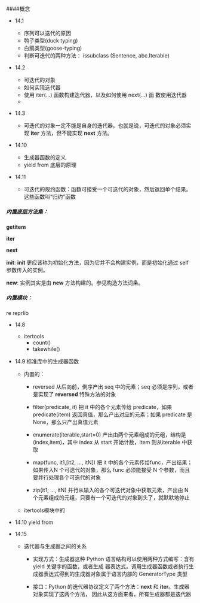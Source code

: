 ####概念
- 14.1
    - 序列可以迭代的原因
    - 鸭子类型(duck typing)
    - 白鹅类型(goose-typing) 
    - 判断可迭代的两种方法： issubclass (Sentence, abc.Iterable)
    
- 14.2 
    - 可迭代的对象
    - 如何实现迭代器
    - 使用 iter(...) 函数构建迭代器，以及如何使用 next(...) 函
数使用迭代器
    - 
- 14.3
    - 可迭代的对象一定不能是自身的迭代器。也就是说，可迭代的对象必须实现 __iter__ 方法，但不能实现 __next__ 方法。



- 14.10
    - 生成器函数的定义
    - yield from 底层的原理


- 14.11
    - 可迭代的规约函数：函数可接受一个可迭代的对象，然后返回单个结果。这些函数叫“归约”函数

##### 内置底层方法集：
__getitem__

__iter__

__next__


__init__:
__init__ 更应该称为初始化方法，因为它并不会构建实例，而是初始化通过 self 参数传入的实例。

__new__:
实例其实是由 __new__ 方法构建的。参见构造方法词条。

##### 内置模块：
re
reprlib

- 14.8
    - itertools
        - count()
        - takewhile()


- 14.9 标准库中的生成器函数
    - 内置的：
        - reversed
        从后向前，倒序产出 seq 中的元素；seq 必须是序列，或者是实现了 __reversed__ 特殊方法的对象
        
        - filter(predicate, it)
        把 it 中的各个元素传给 predicate，如果predicate(item) 返回真值，那么产出对应的元素；如果 predicate 是 None，那么只产出真值元素
        
        - enumerate(iterable,start=0)
        产出由两个元素组成的元组，结构是 (index,item)，其中 index 从 start 开始计数，item 则从iterable 中获取
        
        - map(func, it1,[it2, ..., itN])
        把 it 中的各个元素传给func，产出结果；如果传入N 个可迭代的对象，那么 func 必须能接受 N 个参数，而且要并行处理各个可迭代的对象
        
        - zip(it1, ..., itN)
        并行从输入的各个可迭代对象中获取元素，产出由 N 个元素组成的元组，只要有一个可迭代的对象到头了，就默默地停止
        
    
    - itertools模块中的
    
    
    
- 14.10 yield from




- 14.15
    - 迭代器与生成器之间的关系
        - 实现方式：生成器这种 Python 语言结构可以使用两种方式编写：含有 yield 关键字的函数，或者生成
        器表达式。调用生成器函数或者执行生成器表达式得到的生成器对象属于语言内部的 GeneratorType 类型
    
        - 接口：Python 的迭代器协议定义了两个方法：__next__ 和 __iter__。生成器对象实现了这两个方法，
        因此从这方面来看，所有生成器都是迭代器